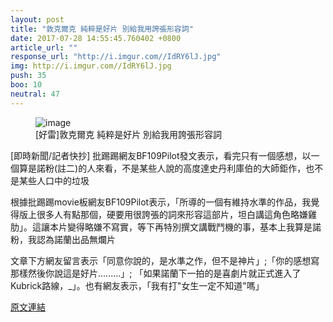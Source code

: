 ```yaml
---
layout: post
title: "敦克爾克 純粹是好片 別給我用誇張形容詞"
date: 2017-07-28 14:55:45.760402 +0800
article_url: ""
response_url: "http://i.imgur.com//IdRY6lJ.jpg"
img: http://i.imgur.com//IdRY6lJ.jpg
push: 35
boo: 10
neutral: 47
---
```


<figure>
<img src="http://i.imgur.com//IdRY6lJ.jpg" alt="image">
<figcaption>
[好雷]敦克爾克 純粹是好片 別給我用誇張形容詞
</figcaption>
</figure>



[即時新聞/記者快抄] 批踢踢網友BF109Pilot發文表示，看完只有一個感想，以一個算是諾粉(註二)的人來看，不是某些人說的高度達史丹利庫伯的大師鉅作，也不是某些人口中的垃圾

根據批踢踢movie板網友BF109Pilot表示，「所導的一個有維持水準的作品，我覺得版上很多人有點那個，硬要用很誇張的詞來形容這部片，坦白講這角色略嫌雞肋」。這讓本片變得略嫌不寫實，等下再特別撰文講戰鬥機的事，基本上我算是諾粉，我認為諾蘭出品無爛片

文章下方網友留言表示「同意你說的，是水準之作，但不是神片」;「你的感想寫那樣然後你說這是好片.........」; 「如果諾蘭下一拍的是喜劇片就正式進入了Kubrick路線，_」。也有網友表示，「我有打"女生一定不知道"嗎」

<a href = "https://www.ptt.cc/bbs/movie/M.1501170842.A.0AF.html">原文連結</a>

